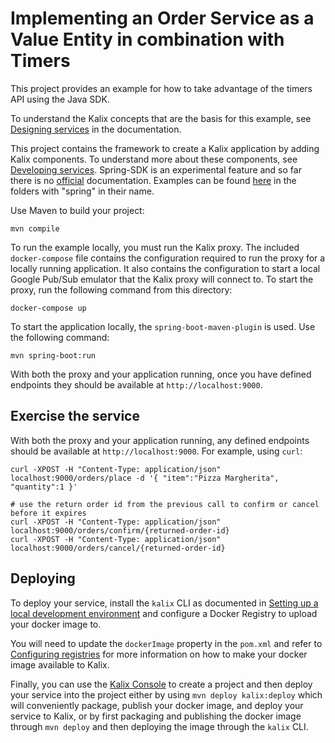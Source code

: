# Implementing an Order Service as a Value Entity in combination with Timers

This project provides an example for how to take advantage of the timers API using the Java SDK.

To understand the Kalix concepts that are the basis for this example, see [Designing services](https://docs.kalix.io/java/development-process.html) in the documentation.



This project contains the framework to create a Kalix application by adding Kalix components. To understand more about these components, see [Developing services](https://docs.kalix.io/services/). Spring-SDK is an experimental feature and so far there is no [official](https://docs.kalix.io/) documentation. Examples can be found [here](https://github.com/lightbend/kalix-jvm-sdk/tree/main/samples) in the folders with "spring" in their name.



Use Maven to build your project:

```shell
mvn compile
```



To run the example locally, you must run the Kalix proxy. The included `docker-compose` file contains the configuration required to run the proxy for a locally running application.
It also contains the configuration to start a local Google Pub/Sub emulator that the Kalix proxy will connect to.
To start the proxy, run the following command from this directory:

```shell
docker-compose up
```

To start the application locally, the `spring-boot-maven-plugin` is used. Use the following command:

```shell
mvn spring-boot:run
```

With both the proxy and your application running, once you have defined endpoints they should be available at `http://localhost:9000`. 

## Exercise the service

With both the proxy and your application running, any defined endpoints should be available at `http://localhost:9000`. For example, using `curl`:

```shell
curl -XPOST -H "Content-Type: application/json" localhost:9000/orders/place -d '{ "item":"Pizza Margherita", "quantity":1 }'

# use the return order id from the previous call to confirm or cancel before it expires
curl -XPOST -H "Content-Type: application/json" localhost:9000/orders/confirm/{returned-order-id} 
curl -XPOST -H "Content-Type: application/json" localhost:9000/orders/cancel/{returned-order-id}
```

## Deploying

To deploy your service, install the `kalix` CLI as documented in
[Setting up a local development environment](https://docs.kalix.io/setting-up/)
and configure a Docker Registry to upload your docker image to.

You will need to update the `dockerImage` property in the `pom.xml` and refer to
[Configuring registries](https://docs.kalix.io/projects/container-registries.html)
for more information on how to make your docker image available to Kalix.

Finally, you can use the [Kalix Console](https://console.kalix.io)
to create a project and then deploy your service into the project either by using `mvn deploy kalix:deploy` which
will conveniently package, publish your docker image, and deploy your service to Kalix, or by first packaging and
publishing the docker image through `mvn deploy` and then deploying the image
through the `kalix` CLI.
